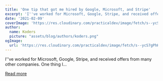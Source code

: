 ```yaml
---
title: 'One tip that got me hired by Google, Microsoft, and Stripe'
excerpt: 'I''ve worked for Microsoft, Google, Stripe, and received offers from many other companies. One thing I...'
date: '2021-02-09'
coverImage: 'https://res.cloudinary.com/practicaldev/image/fetch/s--ycS7gPhK--/c_imagga_scale,f_auto,fl_progressive,h_420,q_auto,w_1000/https://dev-to-uploads.s3.amazonaws.com/i/553z1dkaibljoq7qc2ja.jpg'
author:
  name: Koders
  picture: "assets/blog/authors/koders.png"
ogImage:
  url: 'https://res.cloudinary.com/practicaldev/image/fetch/s--ycS7gPhK--/c_imagga_scale,f_auto,fl_progressive,h_420,q_auto,w_1000/https://dev-to-uploads.s3.amazonaws.com/i/553z1dkaibljoq7qc2ja.jpg'
---
```


I''ve worked for Microsoft, Google, Stripe, and received offers from many other companies. One thing I...

[Read more](https://dev.to/devinterview/one-tip-that-got-me-hired-by-google-microsoft-and-stripe-55a5)
